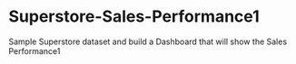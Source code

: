 # Superstore-Sales-Performance1
 Sample Superstore dataset and build a Dashboard that will show the Sales Performance1
